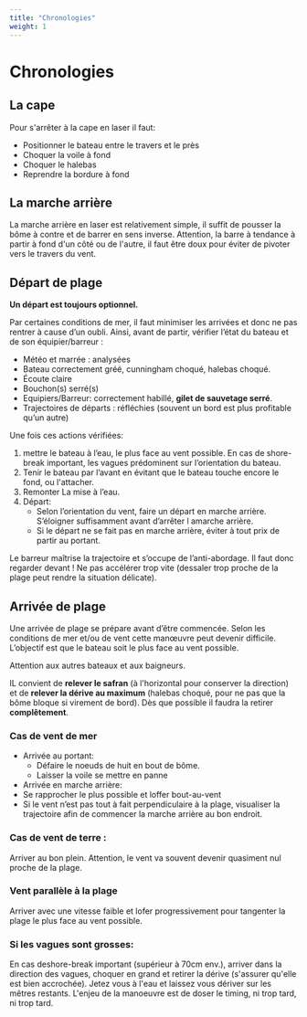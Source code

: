 ```yaml
---
title: "Chronologies"
weight: 1
---
```

# Chronologies

## La cape

Pour s'arrêter à la cape en laser il faut:
* Positionner le bateau entre le travers et le près
* Choquer la voile à fond
* Choquer le halebas
* Reprendre la bordure à fond

## La marche arrière

La marche arrière en laser est relativement simple, il suffit de pousser la bôme à contre et de barrer en sens inverse. Attention, la barre à tendance à partir à fond d'un côté ou de l'autre, il faut être doux pour éviter de pivoter vers le travers du vent.

##  Départ de plage
**Un départ est toujours optionnel.** 

Par certaines conditions de mer, il faut minimiser les arrivées et donc ne pas rentrer à cause d’un oubli. Ainsi, avant de partir, vérifier l’état du bateau et de son équipier/barreur :
- Météo et marrée : analysées
- Bateau correctement gréé, cunningham choqué, halebas choqué.
- Écoute claire
- Bouchon(s) serré(s)
- Equipiers/Barreur: correctement habillé, **gilet de sauvetage serré**.
- Trajectoires de départs : réfléchies (souvent un bord est plus profitable qu’un autre)

Une fois ces actions vérifiées:
1. mettre le bateau à l’eau, le plus face au vent possible. En cas de shore-break important, les vagues prédominent sur l’orientation du bateau.
2. Tenir le bateau par l’avant en évitant que le bateau touche encore le fond, ou l'attacher.
3. Remonter La mise à l’eau. 
4. Départ: 
    * Selon l’orientation du vent, faire un départ en marche arrière. S’éloigner suffisamment avant d’arrêter l amarche arrière.
    * Si le départ ne se fait pas en marche arrière, éviter à tout prix de partir au portant.

Le barreur maîtrise la trajectoire et s’occupe de l’anti-abordage. Il faut donc regarder devant !
Ne pas accélérer trop vite (dessaler trop proche de la plage peut rendre la situation délicate).

## Arrivée de plage
Une arrivée de plage se prépare avant d’être commencée. Selon les conditions de mer et/ou de vent cette manœuvre peut devenir difficile. L’objectif est que le bateau soit le plus face au vent possible. 

Attention aux autres bateaux et aux baigneurs.

IL convient de **relever le safran** (à l'horizontal pour conserver la direction) et de **relever la dérive au maximum** (halebas choqué, pour ne pas que la bôme bloque si virement de bord). Dès que possible il faudra la retirer **complêtement**.

### Cas de vent de mer
* Arrivée au portant:
    * Défaire le noeuds de huit en bout de bôme.
    * Laisser la voile se mettre en panne
* Arrivée en marche arrière:
 * Se rapprocher le plus possible et loffer bout-au-vent
 * Si le vent n’est pas tout à fait perpendiculaire à la plage, visualiser la trajectoire afin de commencer la marche arrière au bon endroit.

###  Cas de vent de terre :
Arriver au bon plein. 
Attention, le vent va souvent devenir quasiment nul proche de la plage.

### Vent parallèle à la plage
Arriver avec une vitesse faible et lofer progressivement pour tangenter la plage le plus face au vent possible.

### Si les vagues sont grosses:
En cas deshore-break important (supérieur à 70cm env.), arriver dans la direction des vagues, choquer en grand et retirer la dérive (s'assurer qu'elle est bien accrochée). Jetez vous à l'eau et laissez vous dériver sur les mêtres restants. L'enjeu de la manoeuvre est de doser le timing, ni trop tard, ni trop tard.
